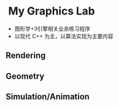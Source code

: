 #  My Graphics Lab

- 图形学+3引擎相关业余练习程序
- 以现代 C++ 为主，以算法实现为主要内容

## Rendering

## Geometry

## Simulation/Animation